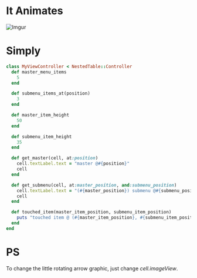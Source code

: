 # It Animates

![Imgur](http://i.imgur.com/JSy3v.png)

# Simply
```ruby
class MyViewController < NestedTable::Controller
  def master_menu_items
    5
  end

  def submenu_items_at(position)
    3
  end

  def master_item_height
    50
  end

  def submenu_item_height
    35
  end

  def get_master(cell, at:position)
    cell.textLabel.text = "master @#{position}"
    cell
  end

  def get_submenu(cell, at:master_position, and:submenu_position)
    cell.textLabel.text = "(#{master_position}) submenu @#{submenu_position}"
    cell
  end

  def touched_item(master_item_position, submenu_item_position)
    puts "touched item @ (#{master_item_position}, #{submenu_item_position})"
  end
end
```

# PS

To change the little rotating arrow graphic, just change _cell.imageView_.